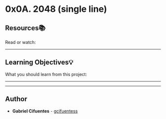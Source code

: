 # 0x0A. 2048 (single line)

## Resources:books:
Read or watch:

---
## Learning Objectives:bulb:
What you should learn from this project:

---
---

## Author
* **Gabriel Cifuentes** - [gcifuentess](https://github.com/gcifuentess/)